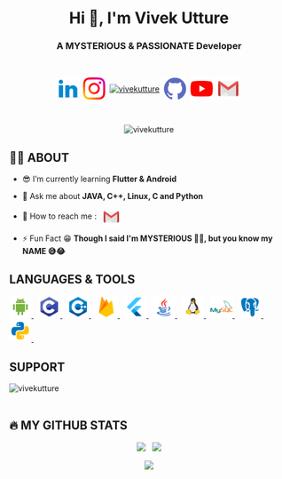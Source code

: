 <h1 align="center">Hi 👋, I'm Vivek Utture</h1>
<h3 align="center">A MYSTERIOUS & PASSIONATE Developer</h3><br>

<p align="center">
<a href="https://linkedin.com/in/vivekutture" target="none"><img align="center" src=icons/linkedin.svg alt="vivekutture" height="40" width="40" /></a>&nbsp;
<a href="https://instagram.com/vivek.utture"><img align="center" src=icons/instagram.svg alt="vivek.utture" height="40" width="40" /></a>&nbsp;
<a href="https://www.hackerrank.com/vivekutture"><img align="center" src="https://raw.githubusercontent.com/rahuldkjain/github-profile-readme-generator/master/src/images/icons/Social/hackerrank.svg" alt="vivekutture" height="40" width="40" /></a>&nbsp;
<a href="https://www.github.com/vivekutture"><img align="center" src=icons/github.svg alt="vivekutture" height="40" width="40"/></a>&nbsp;
<a href="https://www.youtube.com/channel/UCxubtwKAM9nCj1JDY0W_CXw" target="none"><img align="center" src=icons/youtube.svg alt="vivekutture" height="40" width="40"/></a>&nbsp;
<a href="mailto:uttureviveks@gmail.com?subject=Hello%20Vivek,"><img align="center" src=icons/gmail.svg height="40" width="40"/></a>&nbsp;
</p>

<br>
<p align="center"> <img src="https://komarev.com/ghpvc/?username=vivekutture&label=Profile%20views&color=0e75b6&style=flat" alt="vivekutture" /></p>

## 👨‍💻 ABOUT



- 😎 I’m currently learning **Flutter & Android**

- 💬 Ask me about **JAVA, C++, Linux, C and Python**

- 📧 How to reach me : &nbsp; <a href="mailto:uttureviveks@gmail.com?subject=Hello%20Vivek,"><img align="center" src=icons/gmail.svg height="30" width="30"/></a>&nbsp;

- ⚡ Fun Fact 😁 **Though I said I'm MYSTERIOUS 🕵️‍♂️, but you know my NAME 😅😂**


## LANGUAGES & TOOLS
<p align="left"> 
  <a href="https://developer.android.com" target="_blank" rel="noreferrer" title="Android"> <img src=icons/android.svg alt="android" width="40" height="40"/> </a> &nbsp;
  <a href="https://www.cprogramming.com/" target="_blank" rel="noreferrer" title="C"> <img src=icons/c.svg alt="c" width="40" height="40"/> </a> &nbsp;
  <a href="https://www.w3schools.com/cpp/" target="_blank" rel="noreferrer" title="C++"> <img src=icons/c++.svg alt="cplusplus" width="40" height="40"/> </a> &nbsp;
  <a href="https://firebase.google.com/" target="_blank" rel="noreferrer" title="Firebase"> <img src=icons/firebase.svg alt="firebase" width="40" height="40"/> </a> &nbsp;
  <a href="https://flutter.dev" target="_blank" rel="noreferrer" title="Flutter"> <img src=icons/flutter.svg alt="flutter" width="40" height="40"/> </a> &nbsp;
  <a href="https://www.java.com" target="_blank" rel="noreferrer" title="Java"> <img src=icons/java.svg alt="java" width="40" height="40"/> </a> &nbsp;
  <a href="https://www.linux.org/" target="_blank" rel="noreferrer" title="Linux"> <img src=icons/linux.svg alt="linux" width="40" height="40"/> </a> &nbsp;
  <a href="https://www.mysql.com/" target="_blank" rel="noreferrer" title="MySQL"> <img src=icons/mysql.svg alt="mysql" width="40" height="40"/> </a> &nbsp;
  <a href="https://www.postgresql.org" target="_blank" rel="noreferrer" title="PostgreSQL"> <img src=icons/postgresql.svg alt="postgresql" width="40" height="40"/> </a> &nbsp;
  <a href="https://www.python.org" target="_blank" rel="noreferrer" title="Python"> <img src=icons/python.svg alt="python" width="40" height="40"/> </a> &nbsp;
</p>

## SUPPORT
<p><a href="https://www.buymeacoffee.com/vivekutture"> <img align="left" src="https://cdn.buymeacoffee.com/buttons/v2/default-yellow.png" height="50" width="210" alt="vivekutture" /></a></p><br><br>

## 🔥 MY GITHUB STATS
<p align="center"> 
  <img src="https://github-readme-stats.vercel.app/api?username=vivekutture&&show_icons=true&count_private=true&theme=radical"/> &nbsp;
  <img src="https://github-readme-streak-stats.herokuapp.com/?user=vivekutture&show_icons=true&count_private=true&theme=radical"/>
</p>
<p align="center">
  <img src="https://github-readme-stats.vercel.app/api/top-langs?username=vivekutture&show_icons=true&locale=en&layout=compact&theme=radical"/>
</p>
  
